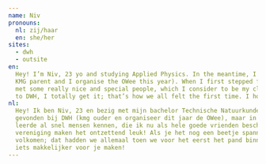 ```yaml
---
name: Niv
pronouns: 
  nl: zij/haar
  en: she/her
sites:
  - dwh
  - outsite
en:
  Hey! I’m Niv, 23 yo and studying Applied Physics. In the meantime, I found my place in this cool association (I’m a
  KMG parent and I organise the OWee this year). When I first stepped foot into the building, I was so nervous! I soon
  met some really nice and special people, which I consider to be my close friends now. If you feel nervous about coming
  to DWH, I totally get it; that’s how we all felt the first time. I hope I can make it easier for you!
nl:
  Hey! Ik ben Niv, 23 en bezig met mijn bachelor Technische Natuurkunde. Inmiddels heb ik helemaal mijn plekje
  gevonden bij DWH (kmg ouder en organiseer dit jaar de OWee), maar in het begin was dat zeker nog spannend. Ik 
  leerde al snel mensen kennen, die ik nu als hele goede vrienden beschouw. De bijzondere en aardige mensen bij de 
  vereniging maken het ontzettend leuk! Als je het nog een beetje spannend vindt om langs te komen, begrijp ik dat 
  volkomen; dat hadden we allemaal toen we voor het eerst het pand binnen stapten. Hopelijk kan ik het als barbuddy 
  iets makkelijker voor je maken!
---
```

